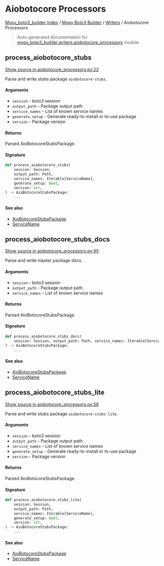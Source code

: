 # Aiobotocore Processors

[Mypy_boto3_builder Index](../../README.md#mypy_boto3_builder-index) /
[Mypy Boto3 Builder](../index.md#mypy-boto3-builder) /
[Writers](./index.md#writers) /
Aiobotocore Processors

> Auto-generated documentation for [mypy_boto3_builder.writers.aiobotocore_processors](https://github.com/youtype/mypy_boto3_builder/blob/main/mypy_boto3_builder/writers/aiobotocore_processors.py) module.

## process_aiobotocore_stubs

[Show source in aiobotocore_processors.py:22](https://github.com/youtype/mypy_boto3_builder/blob/main/mypy_boto3_builder/writers/aiobotocore_processors.py#L22)

Parse and write stubs package `aiobotocore-stubs`.

#### Arguments

- `session` - boto3 session
- `output_path` - Package output path
- `service_names` - List of known service names
- `generate_setup` - Generate ready-to-install or to-use package
- `version` - Package version

#### Returns

Parsed AioBotocoreStubsPackage.

#### Signature

```python
def process_aiobotocore_stubs(
    session: Session,
    output_path: Path,
    service_names: Iterable[ServiceName],
    generate_setup: bool,
    version: str,
) -> AioBotocoreStubsPackage:
    ...
```

#### See also

- [AioBotocoreStubsPackage](../structures/aiobotocore_stubs_package.md#aiobotocorestubspackage)
- [ServiceName](../service_name.md#servicename)



## process_aiobotocore_stubs_docs

[Show source in aiobotocore_processors.py:95](https://github.com/youtype/mypy_boto3_builder/blob/main/mypy_boto3_builder/writers/aiobotocore_processors.py#L95)

Parse and write master package docs.

#### Arguments

- `session` - boto3 session
- `output_path` - Package output path
- `service_names` - List of known service names

#### Returns

Parsed AioBotocoreStubsPackage.

#### Signature

```python
def process_aiobotocore_stubs_docs(
    session: Session, output_path: Path, service_names: Iterable[ServiceName]
) -> AioBotocoreStubsPackage:
    ...
```

#### See also

- [AioBotocoreStubsPackage](../structures/aiobotocore_stubs_package.md#aiobotocorestubspackage)
- [ServiceName](../service_name.md#servicename)



## process_aiobotocore_stubs_lite

[Show source in aiobotocore_processors.py:58](https://github.com/youtype/mypy_boto3_builder/blob/main/mypy_boto3_builder/writers/aiobotocore_processors.py#L58)

Parse and write stubs package `aiobotocore-stubs-lite`.

#### Arguments

- `session` - boto3 session
- `output_path` - Package output path
- `service_names` - List of known service names
- `generate_setup` - Generate ready-to-install or to-use package
- `version` - Package version

#### Returns

Parsed AioBotocoreStubsPackage.

#### Signature

```python
def process_aiobotocore_stubs_lite(
    session: Session,
    output_path: Path,
    service_names: Iterable[ServiceName],
    generate_setup: bool,
    version: str,
) -> AioBotocoreStubsPackage:
    ...
```

#### See also

- [AioBotocoreStubsPackage](../structures/aiobotocore_stubs_package.md#aiobotocorestubspackage)
- [ServiceName](../service_name.md#servicename)



